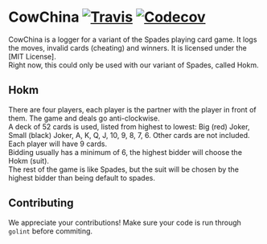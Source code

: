 # CowChina [![Travis](https://img.shields.io/travis/hmksq/CowChina.svg)]() [![Codecov](https://img.shields.io/codecov/c/github/hmksq/CowChina.svg)]()
CowChina is a logger for a variant of the Spades playing card game. It logs the moves, invalid cards (cheating) and winners. It is licensed under the [MIT License].  
Right now, this could only be used with our variant of Spades, called Hokm.

## Hokm
There are four players, each player is the partner with the player in front of them. The game and deals go anti-clockwise.  
A deck of 52 cards is used, listed from highest to lowest: Big (red) Joker, Small (black) Joker, A, K, Q, J, 10, 9, 8, 7, 6. Other cards are not included. Each player will have 9 cards.  
Bidding usually has a minimum of 6, the highest bidder will choose the Hokm (suit).  
The rest of the game is like Spades, but the suit will be chosen by the highest bidder than being default to spades.  

## Contributing
We appreciate your contributions! Make sure your code is run through `golint` before commiting.
